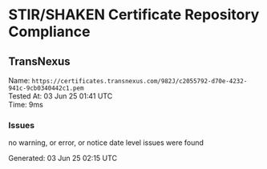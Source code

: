 # STIR/SHAKEN Certificate Repository Compliance

## TransNexus

Name: `https://certificates.transnexus.com/982J/c2055792-d70e-4232-941c-9cb0340442c1.pem`\
Tested At: 03 Jun 25 01:41 UTC\
Time: 9ms

### Issues

no warning, or error, or notice date level issues were found

Generated: 03 Jun 25 02:15 UTC